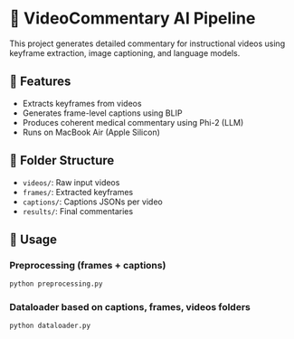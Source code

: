 # 🧠 VideoCommentary AI Pipeline

This project generates detailed commentary for instructional videos using keyframe extraction, image captioning, and language models.

## 🔧 Features
- Extracts keyframes from videos
- Generates frame-level captions using BLIP
- Produces coherent medical commentary using Phi-2 (LLM)
- Runs on MacBook Air (Apple Silicon)

## 📁 Folder Structure
- `videos/`: Raw input videos
- `frames/`: Extracted keyframes
- `captions/`: Captions JSONs per video
- `results/`: Final commentaries

## 🚀 Usage

### Preprocessing (frames + captions)
```bash
python preprocessing.py
```
### Dataloader based on captions, frames, videos folders
```bash
python dataloader.py
```